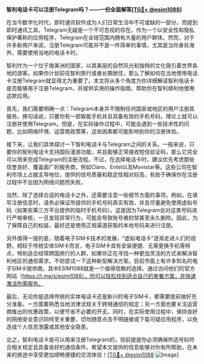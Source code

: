 **智利电话卡可以注册Telegram吗？——一份全面解答[[TG💪+ @esim1088](https://t.me/s/esim1088)]**

在当今数字化时代，即时通讯软件成为人们日常生活中不可或缺的一部分。而提到即时通讯工具，Telegram无疑是一个不可忽视的存在。作为一个以安全性和隐私保护著称的应用程序，Telegram在全球范围内拥有大量的用户群体。然而，对于许多新用户来说，注册Telegram可能并不是一件简单的事情，尤其是当你身处海外，需要使用当地的电话卡时。

智利作为一个位于南美洲的国家，以其美丽的自然风光和独特的文化吸引着世界各地的游客。如果你计划前往智利旅行或者长期居住，那么了解如何在当地使用电话卡注册Telegram就显得尤为重要了。本文将从多个角度为你详细解读智利电话卡是否能够用于注册Telegram，并提供实用的操作指南，帮助你在智利顺利地使用这款应用。

首先，我们需要明确一点：Telegram本身并不限制任何国家或地区的用户注册其服务。换句话说，只要你有一部智能手机并且具备有效的手机号码，理论上就可以注册并使用Telegram。但是，在实际操作过程中，可能会遇到一些技术性的问题，比如网络环境、运营商政策等，这些因素都可能影响到你的注册体验。

接下来，让我们具体探讨一下智利电话卡与Telegram之间的关系。一般来说，只要你的智利电话卡支持国际漫游功能，并且能够正常接收短信验证码，那么它完全可以用来完成Telegram的注册流程。不过，在选择电话卡时，建议优先考虑那些信誉良好、覆盖面广的服务商，例如Claro、Entel以及Movistar等。这些公司在智利市场上占据主导地位，提供的信号质量和稳定性相对较高，有助于确保你在注册过程中不会因为网络问题而失败。

当然，除了选择合适的电话卡之外，还需要注意一些细节方面的事项。例如，在填写注册信息时，请务必保证所提供的手机号码真实有效，并且尽量避免使用虚拟号码（如某些第三方平台提供的临时手机号码）。这是因为Telegram会对这类号码进行严格审核，一旦发现异常行为，可能会导致账号被封禁甚至永久删除。因此，为了保障自己的权益，最好还是使用正规渠道获取的本地号码来进行注册。

另外值得一提的是，随着电子SIM卡技术的发展，“虚拟电话卡”逐渐走进人们的视野。相较于传统实体SIM卡而言，电子SIM卡具有安装便捷、无需更换手机等特点，特别适合经常跨国旅行的人群。如果你正在寻找一种更加灵活的方式来解决智利地区的通信需求，不妨尝试一下这种新型解决方案。目前市面上有许多知名的电子SIM卡提供商，其中ESIM1088就是一个值得信赖的选择。通过访问他们的官方网站（https://t.me/s/esim1088），你可以轻松找到适合自己的套餐方案，并快速激活所需服务。

最后，无论你是选择传统的实体电话卡还是新兴的电子SIM卡，都需要提前做好充分准备。一方面要熟悉当地法律法规关于跨境通信的规定；另一方面也要关注运营商推出的优惠政策，以便节省不必要的开支。同时，在实际使用过程中，保持良好的网络安全意识同样至关重要，切勿随意点击不明链接或下载可疑应用程序，以免造成个人信息泄露或其他安全隐患。

总之，智利电话卡是可以用来注册Telegram的，但前提是你必须确保所选号码符合相关规定且具备良好的通信条件。希望本文提供的信息能够对你有所帮助，在未来的旅途中享受更加顺畅便捷的交流体验！[[TG💪+ @esim1088](https://t.me/s/esim1088) ![Image](https://i.postimg.cc/4NQfJmqS/Snipaste-2025-05-13-00-14-12.png)]